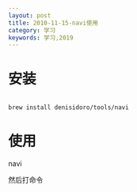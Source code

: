 ```yaml
---
layout: post
title: 2010-11-15-navi使用
category: 学习
keywords: 学习,2019
---
```


# 安装


```

brew install denisidoro/tools/navi

```

# 使用

navi 

然后打命令
